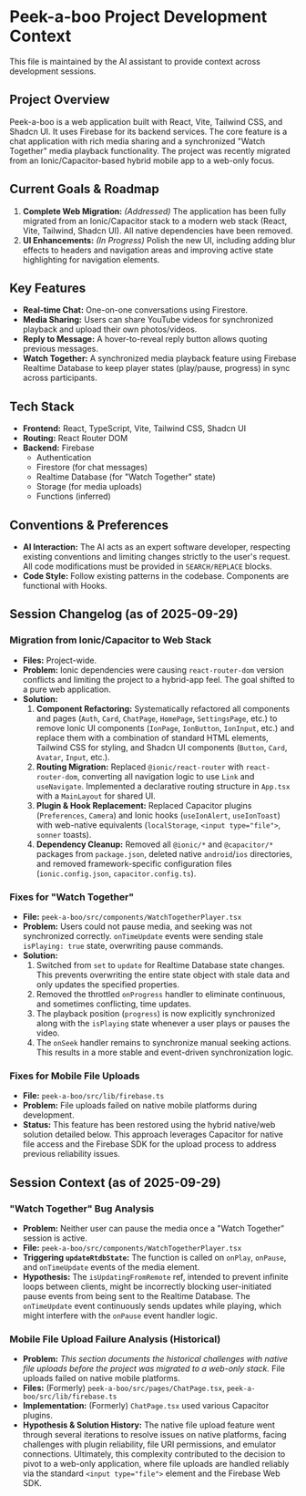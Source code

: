 # Peek-a-boo Project Development Context

This file is maintained by the AI assistant to provide context across development sessions.

## Project Overview

Peek-a-boo is a web application built with React, Vite, Tailwind CSS, and Shadcn UI. It uses Firebase for its backend services. The core feature is a chat application with rich media sharing and a synchronized "Watch Together" media playback functionality. The project was recently migrated from an Ionic/Capacitor-based hybrid mobile app to a web-only focus.

## Current Goals & Roadmap

1.  **Complete Web Migration:** *(Addressed)* The application has been fully migrated from an Ionic/Capacitor stack to a modern web stack (React, Vite, Tailwind, Shadcn UI). All native dependencies have been removed.
2.  **UI Enhancements:** *(In Progress)* Polish the new UI, including adding blur effects to headers and navigation areas and improving active state highlighting for navigation elements.

## Key Features

-   **Real-time Chat:** One-on-one conversations using Firestore.
-   **Media Sharing:** Users can share YouTube videos for synchronized playback and upload their own photos/videos.
-   **Reply to Message:** A hover-to-reveal reply button allows quoting previous messages.
-   **Watch Together:** A synchronized media playback feature using Firebase Realtime Database to keep player states (play/pause, progress) in sync across participants.

## Tech Stack

-   **Frontend:** React, TypeScript, Vite, Tailwind CSS, Shadcn UI
-   **Routing:** React Router DOM
-   **Backend:** Firebase
    -   Authentication
    -   Firestore (for chat messages)
    -   Realtime Database (for "Watch Together" state)
    -   Storage (for media uploads)
    -   Functions (inferred)

## Conventions & Preferences

-   **AI Interaction:** The AI acts as an expert software developer, respecting existing conventions and limiting changes strictly to the user's request. All code modifications must be provided in `SEARCH/REPLACE` blocks.
-   **Code Style:** Follow existing patterns in the codebase. Components are functional with Hooks.

## Session Changelog (as of 2025-09-29)

### Migration from Ionic/Capacitor to Web Stack

-   **Files:** Project-wide.
-   **Problem:** Ionic dependencies were causing `react-router-dom` version conflicts and limiting the project to a hybrid-app feel. The goal shifted to a pure web application.
-   **Solution:**
    1.  **Component Refactoring:** Systematically refactored all components and pages (`Auth`, `Card`, `ChatPage`, `HomePage`, `SettingsPage`, etc.) to remove Ionic UI components (`IonPage`, `IonButton`, `IonInput`, etc.) and replace them with a combination of standard HTML elements, Tailwind CSS for styling, and Shadcn UI components (`Button`, `Card`, `Avatar`, `Input`, etc.).
    2.  **Routing Migration:** Replaced `@ionic/react-router` with `react-router-dom`, converting all navigation logic to use `Link` and `useNavigate`. Implemented a declarative routing structure in `App.tsx` with a `MainLayout` for shared UI.
    3.  **Plugin & Hook Replacement:** Replaced Capacitor plugins (`Preferences`, `Camera`) and Ionic hooks (`useIonAlert`, `useIonToast`) with web-native equivalents (`localStorage`, `<input type="file">`, `sonner` toasts).
    4.  **Dependency Cleanup:** Removed all `@ionic/*` and `@capacitor/*` packages from `package.json`, deleted native `android`/`ios` directories, and removed framework-specific configuration files (`ionic.config.json`, `capacitor.config.ts`).

### Fixes for "Watch Together"

-   **File:** `peek-a-boo/src/components/WatchTogetherPlayer.tsx`
-   **Problem:** Users could not pause media, and seeking was not synchronized correctly. `onTimeUpdate` events were sending stale `isPlaying: true` state, overwriting pause commands.
-   **Solution:**
    1.  Switched from `set` to `update` for Realtime Database state changes. This prevents overwriting the entire state object with stale data and only updates the specified properties.
    2.  Removed the throttled `onProgress` handler to eliminate continuous, and sometimes conflicting, time updates.
    3.  The playback position (`progress`) is now explicitly synchronized along with the `isPlaying` state whenever a user plays or pauses the video.
    4.  The `onSeek` handler remains to synchronize manual seeking actions. This results in a more stable and event-driven synchronization logic.

### Fixes for Mobile File Uploads

-   **File:** `peek-a-boo/src/lib/firebase.ts`
-   **Problem:** File uploads failed on native mobile platforms during development.
-   **Status:** This feature has been restored using the hybrid native/web solution detailed below. This approach leverages Capacitor for native file access and the Firebase SDK for the upload process to address previous reliability issues.

## Session Context (as of 2025-09-29)

### "Watch Together" Bug Analysis

-   **Problem:** Neither user can pause the media once a "Watch Together" session is active.
-   **File:** `peek-a-boo/src/components/WatchTogetherPlayer.tsx`
-   **Triggering `updateRtdbState`:** The function is called on `onPlay`, `onPause`, and `onTimeUpdate` events of the media element.
-   **Hypothesis:** The `isUpdatingFromRemote` ref, intended to prevent infinite loops between clients, might be incorrectly blocking user-initiated pause events from being sent to the Realtime Database. The `onTimeUpdate` event continuously sends updates while playing, which might interfere with the `onPause` event handler logic.

### Mobile File Upload Failure Analysis (Historical)

-   **Problem:** *This section documents the historical challenges with native file uploads before the project was migrated to a web-only stack.* File uploads failed on native mobile platforms.
-   **Files:** (Formerly) `peek-a-boo/src/pages/ChatPage.tsx`, `peek-a-boo/src/lib/firebase.ts`
-   **Implementation:** (Formerly) `ChatPage.tsx` used various Capacitor plugins.
-   **Hypothesis & Solution History:** The native file upload feature went through several iterations to resolve issues on native platforms, facing challenges with plugin reliability, file URI permissions, and emulator connections. Ultimately, this complexity contributed to the decision to pivot to a web-only application, where file uploads are handled reliably via the standard `<input type="file">` element and the Firebase Web SDK.
